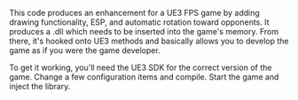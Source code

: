
This code produces an enhancement for a UE3 FPS game by adding drawing functionality, ESP, and automatic rotation toward opponents. It produces a .dll which needs to be inserted into the game's memory. From there, it's hooked onto UE3 methods and basically allows you to develop the game as if you were the game developer.

To get it working, you'll need the UE3 SDK for the correct version of the game. Change a few configuration items and compile. Start the game and inject the library. 